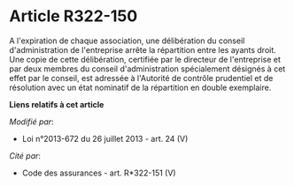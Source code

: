 # Article R322-150

A l'expiration de chaque association, une délibération du conseil d'administration de l'entreprise arrête la répartition
entre les ayants droit. Une copie de cette délibération, certifiée par le directeur de l'entreprise et par deux membres du
conseil d'administration spécialement désignés à cet effet par le conseil, est adressée à l'Autorité de contrôle prudentiel
et de résolution avec un état nominatif de la répartition en double exemplaire.

**Liens relatifs à cet article**

_Modifié par_:

  - Loi n°2013-672 du 26 juillet 2013 - art. 24 (V)

_Cité par_:

  - Code des assurances - art. R*322-151 (V)
